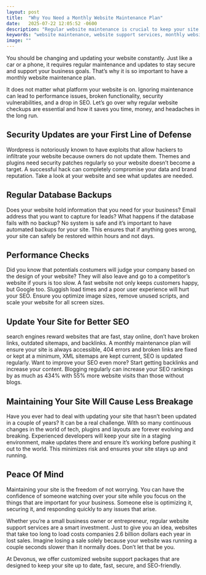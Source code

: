```yaml
---
layout: post
title:  "Why You Need a Monthly Website Maintenance Plan"
date:   2025-07-22 12:05:52 -0600
description: "Regular website maintenance is crucial to keep your site secure, fast, and SEO-friendly. Learn why monthly updates and backups protect your business and boost performance."
keywords: "website maintenance, website support services, monthly website updates, website security updates, WordPress maintenance, website backups, website performance optimization, SEO website maintenance, website speed improvements, website breakage prevention, Devonus web agency, website hosting support, website update checklist, web maintenance plans, website uptime monitoring"
image: ""
---
```


You should be changing and updating your website constantly. Just like a car or a phone, it requires regular maintenance and updates to stay secure and support your business goals. That’s why it is so important to have a monthly website maintenance plan.


It does not matter what platform your website is on. Ignoring maintenance can lead to performance issues, broken functionality, security vulnerabilities, and a drop in SEO. Let’s go over why regular website checkups are essential and how it saves you time, money, and headaches in the long run.


## **Security Updates are your First Line of Defense**
Wordpress is notoriously known to have exploits that allow hackers to infiltrate your website because owners do not update them. Themes and plugins need security patches regularly so your website doesn’t become a target. A successful hack can completely compromise your data and brand reputation. Take a look at your website and see what updates are needed.


## **Regular Database Backups**<br>
Does your website hold information that you need for your business? Email address that you want to capture for leads? What happens if the database fails with no backup? No system is safe and it’s important to have automated backups for your site. This ensures that if anything goes wrong, your site can safely be restored within hours and not days.


## **Performance Checks**<br>
Did you know that potentials costumers will judge your company based on the design of your website? They will also leave and go to a competitor’s website if yours is too slow. A fast website not only keeps customers happy, but Google too. Sluggish load times and a poor user experience will hurt your SEO. Ensure you optimize image sizes, remove unused scripts, and scale your website for all screen sizes.


## **Update Your Site for Better SEO**<br>
search engines reward websites that are fast, stay online, don’t have broken links, outdated sitemaps, and backlinks. A monthly maintenance plan will ensure your site is always accessible, 404 errors and broken links are fixed or kept at a minimum, XML sitemaps are kept current, SEO is updated regularly. Want to improve your SEO even more? Start getting backlinks and increase your content. Blogging regularly can increase your SEO rankings by as much as 434% with 55% more website visits than those without blogs.


## **Maintaining Your Site Will Cause Less Breakage**<br>
Have you ever had to deal with updating your site that hasn’t been updated in a couple of years? It can be a real challenge. With so many continuous changes in the world of tech, plugins and layouts are forever evolving and breaking. Experienced developers will keep your site in a staging environment, make updates there and ensure it’s working before pushing it out to the world. This minimizes risk and ensures your site stays up and running.


## **Peace Of Mind**<br>

Maintaining your site is the freedom of not worrying. You can have the confidence of someone watching over your site while you focus on the things that are important for your business. Someone else is optimizing it, securing it, and responding quickly to any issues that arise.

Whether you’re a small business owner or entrepreneur, regular website support services are a smart investment. Just to give you an idea, websites that take too long to load costs companies 2.6 billion dollars each year in lost sales. Imagine losing a sale solely because your website was running a couple seconds slower than it normally does. Don’t let that be you.

At Devonus, we offer customized website support packages that are designed to keep your site up to date, fast, secure, and SEO-friendly.
